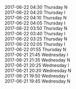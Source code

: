 2017-06-22 04:30 Thursday  N  
2017-06-22 04:20 Thursday  I  
2017-06-22 04:10 Thursday  N  
2017-06-22 04:05 Thursday  I  
2017-06-22 03:50 Thursday  N  
2017-06-22 03:40 Thursday  I  
2017-06-22 03:25 Thursday  N  
2017-06-22 02:05 Thursday  I  
2017-06-22 01:55 Thursday  N  
2017-06-21 21:45 Wednesday  I  
2017-06-21 21:35 Wednesday  N  
2017-06-21 20:25 Wednesday  I  
2017-06-21 20:20 Wednesday  N  
2017-06-21 19:50 Wednesday  I  
2017-06-21 19:45 Wednesday  N  
